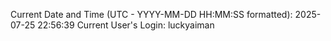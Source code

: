 Current Date and Time (UTC - YYYY-MM-DD HH:MM:SS formatted): 2025-07-25 22:56:39
Current User's Login: luckyaiman
